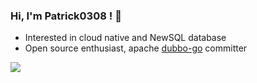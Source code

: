### Hi, I'm Patrick0308 ! 👋

* Interested in cloud native and NewSQL database
* Open source enthusiast, apache [dubbo-go](https://github.com/apache/dubbo-go) committer

<img src="https://github-readme-stats.vercel.app/api?username=Patrick0308&show_icons=true&hide_border=true&theme=radical&hide=stars" />
